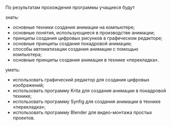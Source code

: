 По результатам прохождения программы учащиеся будут

знать:
- основные техники создания анимации на компьютере;
- основные понятия, использующиеся в производстве анимации;
- принципы создания цифровых рисунков в графическом редакторе;
- основные принципы создания покадровой анимации;
- способы автоматизации создания анимации с помощью компьютера;
- основные принципы создания анимации в технике «перекладка».

уметь:
- использовать графический редактор для создания цифровых изображений;
- использовать программу Krita для создания анимации в покадровой технике;
- использовать программу Synfig для создания анимации в технике «перекладка»;
- использовать программу Blender для видео-монтажа простых проектов.
